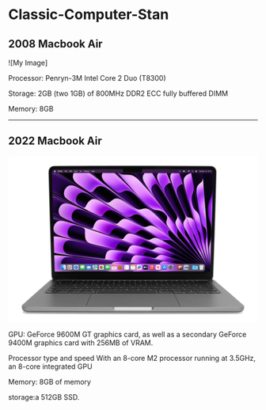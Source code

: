 # Classic-Computer-Stan

## 2008 Macbook Air

![My Image]

Processor: Penryn-3M Intel Core 2 Duo (T8300)

Storage: 2GB (two 1GB) of 800MHz DDR2 ECC fully buffered DIMM

Memory: 8GB
_____________________________________________________________________________________________________________________________________________________________________________________________

## 2022 Macbook Air

![My Image](Mac.webp)

GPU: GeForce 9600M GT graphics card, as well as a secondary GeForce 9400M graphics card with 256MB of VRAM.

Processor type and speed With an 8-core M2 processor running at 3.5GHz, an 8-core integrated GPU

Memory: 8GB of memory

storage:a 512GB SSD.
